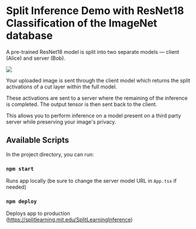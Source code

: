 # Split Inference Demo with ResNet18 Classification of the ImageNet database

A pre-trained ResNet18 model is split into two separate models — client (Alice) and server (Bob).

<img src="public/split_inference_diagram.pnh">

Your uploaded image is sent through the client model which returns the split activations of a cut layer within the full model.

These activations are sent to a server where the remaining of the inference is completed. The output tensor is then sent back to the client.

This allows you to perform inference on a model present on a third party server while preserving your image's privacy.

## Available Scripts

In the project directory, you can run:

### `npm start`

Runs app locally (be sure to change the server model URL in `App.tsx` if needed)

### `npm deploy`

Deploys app to production (https://splitlearning.mit.edu/SplitLearningInference)